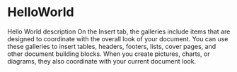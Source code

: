 # HelloWorld
Hello World description
On the Insert tab, the galleries include items that are designed to coordinate with the overall look of your document.
You can use these galleries to insert tables, headers, footers, lists, cover pages, and other document building blocks.
When you create pictures, charts, or diagrams, they also coordinate with your current document look.
